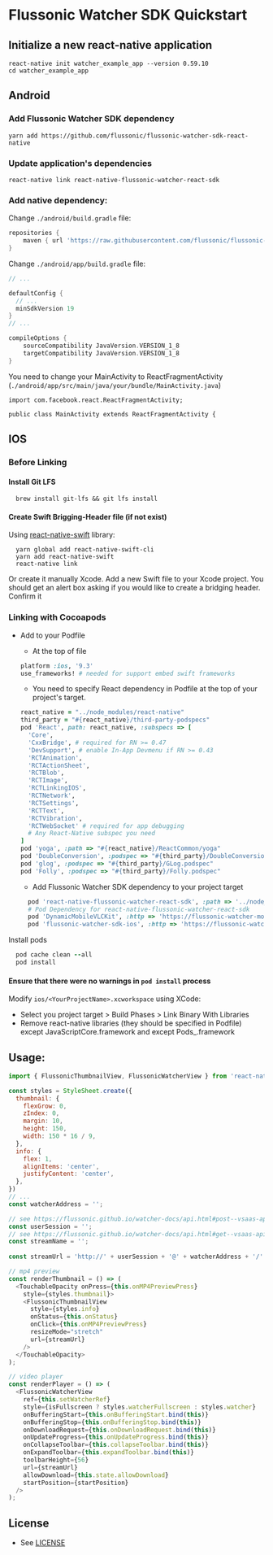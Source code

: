 # Flussonic Watcher SDK Quickstart


## Initialize a new react-native application
```	
react-native init watcher_example_app --version 0.59.10	
cd watcher_example_app	
```
  
## Android

### Add Flussonic Watcher SDK dependency
```	
yarn add https://github.com/flussonic/flussonic-watcher-sdk-react-native	
```	

### Update application's dependencies	
```	
react-native link react-native-flussonic-watcher-react-sdk	
```	

### Add native dependency:	
Change `./android/build.gradle` file:

```groovy
repositories {
    maven { url 'https://raw.githubusercontent.com/flussonic/flussonic-watcher-sdk-android/master/' }
}
```
Change `./android/app/build.gradle` file:

```groovy
// ...

defaultConfig {
  // ...
  minSdkVersion 19
}
// ...

compileOptions {
    sourceCompatibility JavaVersion.VERSION_1_8
    targetCompatibility JavaVersion.VERSION_1_8
}
```

You need to change your MainActivity to ReactFragmentActivity (`./android/app/src/main/java/your/bundle/MainActivity.java`)
```
import com.facebook.react.ReactFragmentActivity;

public class MainActivity extends ReactFragmentActivity {
```

## IOS

### Before Linking

#### Install Git LFS  
```
  brew install git-lfs && git lfs install
```

#### Create Swift Brigging-Header file (if not exist)

Using [react-native-swift](https://github.com/rhdeck/react-native-swift) library:
```
  yarn global add react-native-swift-cli
  yarn add react-native-swift	  
  react-native link
```

Or create it manually Xcode. Add a new Swift file to your Xcode project. You should get an alert box asking if you would like to create a bridging header. Confirm it

### Linking with Cocoapods

* Add to your Podfile
  - At the top of file
  ```ruby
  platform :ios, '9.3'
  use_frameworks! # needed for support embed swift frameworks
  ```
  - You need to specify React dependency in Podfile at the top of your project's target.
  ```ruby
  react_native = "../node_modules/react-native"
  third_party = "#{react_native}/third-party-podspecs"
  pod 'React', path: react_native, :subspecs => [
    'Core',
    'CxxBridge', # required for RN >= 0.47
    'DevSupport', # enable In-App Devmenu if RN >= 0.43
    'RCTAnimation',
    'RCTActionSheet',
    'RCTBlob',
    'RCTImage',
    'RCTLinkingIOS',
    'RCTNetwork',
    'RCTSettings',
    'RCTText',
    'RCTVibration',
    'RCTWebSocket' # required for app debugging
    # Any React-Native subspec you need
  ]
  pod 'yoga', :path => "#{react_native}/ReactCommon/yoga"
  pod 'DoubleConversion', :podspec => "#{third_party}/DoubleConversion.podspec"
  pod 'glog', :podspec => "#{third_party}/GLog.podspec"
  pod 'Folly', :podspec => "#{third_party}/Folly.podspec"
  ```

  - Add Flussonic Watcher SDK dependency to your project target
  ```ruby
    pod 'react-native-flussonic-watcher-react-sdk', :path => '../node_modules/react-native-flussonic-watcher-react-sdk'
    # Pod Dependency for react-native-flussonic-watcher-react-sdk
    pod 'DynamicMobileVLCKit', :http => 'https://flussonic-watcher-mobile-sdk.s3.eu-central-1.amazonaws.com/ios/DynamicMobileVLCKit/release/3.3.0/DynamicMobileVLCKit.zip'
    pod 'flussonic-watcher-sdk-ios', :http => 'https://flussonic-watcher-mobile-sdk.s3.eu-central-1.amazonaws.com/ios/watcher-sdk/release/1.5.6/FlussonicSDK.zip'
  ```

Install pods
  ```ruby
    pod cache clean --all
    pod install
  ```  
  
####  Ensure that there were no warnings in `pod install` process
  Modify `ios/<YourProjectName>.xcworkspace` using XCode:
  
  - Select you project target > Build Phases > Link Binary With Libraries
  - Remove react-native libraries (they should be specified in Podfile) except JavaScriptCore.framework and except Pods_<YourProjectName>.framework
  

## Usage:

```js
import { FlussonicThumbnailView, FlussonicWatcherView } from 'react-native-flussonic-watcher-react-sdk';

const styles = StyleSheet.create({
  thumbnail: {
    flexGrow: 0,
    zIndex: 0,
    margin: 10,
    height: 150,
    width: 150 * 16 / 9,
  },
  info: {
    flex: 1,
    alignItems: 'center',
    justifyContent: 'center',
  },
})
// ...
const watcherAddress = ''; 

// see https://flussonic.github.io/watcher-docs/api.html#post--vsaas-api-v2-auth-login	    // ...
const userSession = '';	 
// see https://flussonic.github.io/watcher-docs/api.html#get--vsaas-api-v2-cameras	
const streamName = '';	
  
const streamUrl = 'http://' + userSession + '@' + watcherAddress + '/' + streamName;	

// mp4 preview
const renderThumbnail = () => (
  <TouchableOpacity onPress={this.onMP4PreviewPress}
    style={styles.thumbnail}>
    <FlussonicThumbnailView
      style={styles.info}
      onStatus={this.onStatus}
      onClick={this.onMP4PreviewPress}
      resizeMode="stretch"
      url={streamUrl}
    />
  </TouchableOpacity>
);

// video player
const renderPlayer = () => (
  <FlussonicWatcherView
    ref={this.setWatcherRef}
    style={isFullscreen ? styles.watcherFullscreen : styles.watcher}
    onBufferingStart={this.onBufferingStart.bind(this)}
    onBufferingStop={this.onBufferingStop.bind(this)}
    onDownloadRequest={this.onDownloadRequest.bind(this)}
    onUpdateProgress={this.onUpdateProgress.bind(this)}
    onCollapseToolbar={this.collapseToolbar.bind(this)}
    onExpandToolbar={this.expandToolbar.bind(this)}
    toolbarHeight={56}
    url={streamUrl}
    allowDownload={this.state.allowDownload}
    startPosition={startPosition}
  />
);
```

## License

 - See [LICENSE](/LICENSE)
